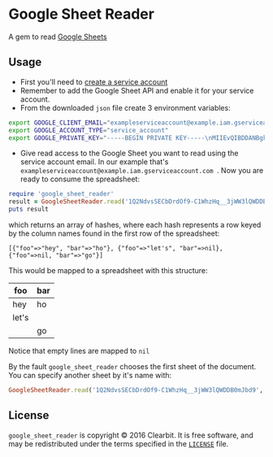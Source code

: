 # Google Sheet Reader

A gem to read [Google Sheets](https://docs.google.com/spreadsheets)

## Usage

* First you'll need to [create a service account](https://developers.google.com/api-client-library/ruby/auth/service-accounts#creatinganaccount)
* Remember to add the Google Sheet API and enable it for your service account.
* From the downloaded `json` file create 3 environment variables:
```bash
export GOOGLE_CLIENT_EMAIL="exampleserviceaccount@example.iam.gserviceaccount.com"
export GOOGLE_ACCOUNT_TYPE="service_account"
export GOOGLE_PRIVATE_KEY="-----BEGIN PRIVATE KEY-----\nMIIEvQIBDDANBgkqhkiG9w0BAQEFASSCBKcwggSjAgEAAoIBAQCtrSUtw2l+7RZb\nxYacxY/vdZhrmTWFeOGOgaeO04FBsa/xu+0/rrkqNDWUQwhY0KSyYM6LkylKK8bg\nPbzv3edlCGAaz9C+ecrXlpdLp1gJuy0Oyjk+ktF6geT717TsIQEP7rWN6EmuDnJY\nwZb66GE2TeQ/HSE9SZPIikrmTICVx2195mPtym5RSCl0BcannezPoJM1zaNLTJAW\nFTodTWW3eBvYoYK2ZOpixPXLhGuHmgG3PxZT5VQqd0JAJmE/76+6MAxtLEPSH+ys\nsCY8fgS8oFzPwqml01SjueFKkmfe+VarZ9DEZC50jzClat2jbQYo7i1vS+eYXmGD\nxShp7ZerAgMBAAECggEAeWdzec4DzMoGuxgUxToFJ6rYZT6v/yFE6s0PR/Ppgvam\nuyBW9BE7NplQateA2jTfLCInv8GbN1Hqr434qORBgIqeQ5/Jl5yjgpiuIiBUlljV\nYmVSJr+S10Q9wR5ERlu71ltTZmNePeGzZP/Ofo46hi9kwgmm1qS8PY8OVHZd3FRo\nfmm+Iv5Kfqc9aPi+GIUKzaOXZMwq9Ye9O/zKEEX+7olZDfjGmEuZlfeLcVHsPKx7\nMWutSTtBqf+jvv+Opqvb0/LNrRFxyOQDW1xNdDwYrym0hUJaflAQmszo5ZhSQcah\nB1jEauTxr6xyMVdqZNdg8vTKVJP+8uc/V75B3Mz4gQKBgQDgp82GR9W1NX+pOAR/\noaKJWNgpsgyB++kljZMLoMYYxhu6aIaZsOrzh2peSKeVTntlRoqmPiJLsD6Kf64I\ny8jpP2TwjjUb4MuNUIgmlcp25zpq7r7suZemqkXheLlJgxk8HSstScyY6zqwKapI\nbf1rhuwTMOMSHjlXp/lbpdS0ewKBgQDF6HsC58ItJ+7hG5UNnaWJlPei+uTq2cGA\n6Mpj4UUH2WAX5ySQMAuOX7Hvuwaxnjb0Epu5N2YfAF9PcQ555wza6SGxOq55Fy8n\nmD2s/VovSa74qFA00P5rDucdbCOB8twWRnnoR+l6u5DjHSBXW9PBHD4n3vmRMn5Y\nbqnh8Fa6kQKBgEtNE5+xzlkp8Ht48lERjZh59iKrsnOTS4ex15rrLds59CtcQ9ma\nKnasaiPmOH3cS5IbvfeRFg/GqH/l4iDCpbpA7IWRNQ3+IFxipPBB/xYx1SvokIhq\ngQF1S20S+RBB6CB1KnbIqNKM7iQEIzaZ33q+Q7z/Au2cwd22yOdGQ3CnAoGBAKh+\nz0Rg9wQlDI9hQVzvTEG/r7p167I7pTDQgYfaAkC1hMe1Bn8wOJaFyOO3EvLkJhtV\nQHnHvc1FLuBe/BkzatFyTTosIOF9qKsIRfJjXYYHMM4J1wewq/uQG5sEN5LqpxDb\n/eySVSkmSivi32chCj9OgWjGwSoqmEFILqDrU5vRAoGAY7Xw22waPoYmi4Cyh8QG\nrGSHnzpZJBj4UUsREkWSta9R6yYxAh5IOEn3Z3sKymYfrpCfi7FxOQF5xwZEgiwA\nxImI/CLblamTWuF+jdj2+0eXaq20IWdOaAN27cPBxvJUSJ15u1Em+/AJzKbBBTLL\nn92P3S0+HZHzK+QdDOgCfsA=\n-----END PRIVATE KEY-----"
```
* Give read access to the Google Sheet you want to read using the service account email. In our example that's `exampleserviceaccount@example.iam.gserviceaccount.com
`.
Now you are ready to consume the spreadsheet:

```ruby
require 'google_sheet_reader'
result = GoogleSheetReader.read('1Q2NdvsSECbDrdOf9-C1WhzHq__3jWW3lQWDDB0mJbd9')
puts result
```
which returns an array of hashes, where each hash represents a row keyed by the column names found in the first row of the spreadsheet:

```
[{"foo"=>"hey", "bar"=>"ho"}, {"foo"=>"let's", "bar"=>nil}, {"foo"=>nil, "bar"=>"go"}]
```

This would be mapped to a spreadsheet with this structure:

| foo | bar |
| --- | --- |
| hey | ho  |
|let's|     |
|     | go  |

Notice that empty lines are mapped to `nil`

By the fault `google_sheet_reader` chooses the first sheet of the document. You can specify another sheet by it's name with:

```ruby
GoogleSheetReader.read('1Q2NdvsSECbDrdOf9-C1WhzHq__3jWW3lQWDDB0mJbd9', "Some other sheet")
```

## License

`google_sheet_reader` is copyright © 2016 Clearbit. It is free software, and may
be redistributed under the terms specified in the [`LICENSE`] file.

[`LICENSE`]: /LICENSE
